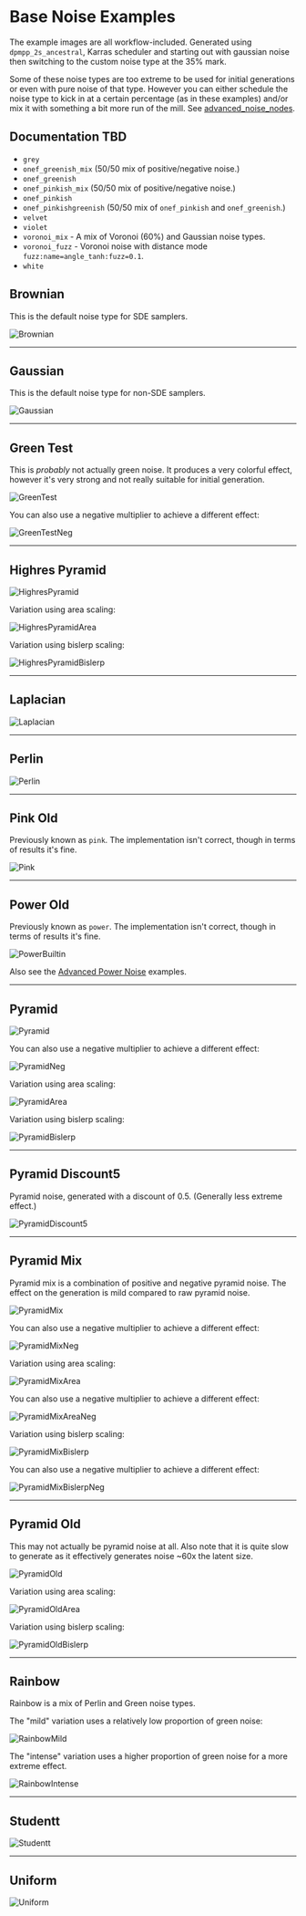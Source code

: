 # Base Noise Examples

The example images are all workflow-included. Generated using `dpmpp_2s_ancestral`, Karras scheduler and
starting out with gaussian noise then switching to the custom noise type at the 35% mark.

Some of these noise types are too extreme to be used for initial generations or even with pure
noise of that type. However you can either schedule the noise type to kick in at a certain percentage
(as in these examples) and/or mix it with something a bit more run of the mill. See
[advanced_noise_nodes](advanced_noise_nodes.md).

## Documentation TBD

* `grey`
* `onef_greenish_mix` (50/50 mix of positive/negative noise.)
* `onef_greenish`
* `onef_pinkish_mix` (50/50 mix of positive/negative noise.)
* `onef_pinkish`
* `onef_pinkishgreenish` (50/50 mix of `onef_pinkish` and `onef_greenish`.)
* `velvet`
* `violet`
* `voronoi_mix` - A mix of Voronoi (60%) and Gaussian noise types.
* `voronoi_fuzz` - Voronoi noise with distance mode `fuzz:name=angle_tanh:fuzz=0.1`.
* `white`

## Brownian

This is the default noise type for SDE samplers.

![Brownian](../assets/example_images/noise_base_types/noise_brownian.png)

***
## Gaussian

This is the default noise type for non-SDE samplers.

![Gaussian](../assets/example_images/noise_base_types/noise_gaussian.png)

***

## Green Test

This is _probably_ not actually green noise. It produces a very colorful effect, however
it's very strong and not really suitable for initial generation.

![GreenTest](../assets/example_images/noise_base_types/noise_green_test.png)

You can also use a negative multiplier to achieve a different effect:

![GreenTestNeg](../assets/example_images/noise_base_types/noise_green_test_neg.png)

***

## Highres Pyramid

![HighresPyramid](../assets/example_images/noise_base_types/noise_highres_pyramid.png)

Variation using area scaling:

![HighresPyramidArea](../assets/example_images/noise_base_types/noise_highres_pyramid_area.png)

Variation using bislerp scaling:

![HighresPyramidBislerp](../assets/example_images/noise_base_types/noise_highres_pyramid_bislerp.png)

***

## Laplacian

![Laplacian](../assets/example_images/noise_base_types/noise_laplacian.png)

***

## Perlin

![Perlin](../assets/example_images/noise_base_types/noise_perlin.png)

***

## Pink Old

Previously known as `pink`. The implementation isn't correct, though in terms of results it's fine.

![Pink](../assets/example_images/noise_base_types/noise_pink.png)

***

## Power Old

Previously known as `power`. The implementation isn't correct, though in terms of results it's fine.

![PowerBuiltin](../assets/example_images/noise_base_types/noise_power_builtin.png)

Also see the [Advanced Power Noise](advanced_power_noise.md) examples.

***

## Pyramid

![Pyramid](../assets/example_images/noise_base_types/noise_pyramid.png)

You can also use a negative multiplier to achieve a different effect:

![PyramidNeg](../assets/example_images/noise_base_types/noise_pyramid_neg.png)

Variation using area scaling:

![PyramidArea](../assets/example_images/noise_base_types/noise_pyramid_area.png)

Variation using bislerp scaling:

![PyramidBislerp](../assets/example_images/noise_base_types/noise_pyramid_bislerp.png)

***

## Pyramid Discount5

Pyramid noise, generated with a discount of 0.5. (Generally less extreme effect.)

![PyramidDiscount5](../assets/example_images/noise_base_types/noise_pyramid_discount5.png)

***

## Pyramid Mix

Pyramid mix is a combination of positive and negative pyramid noise. The effect on
the generation is mild compared to raw pyramid noise.

![PyramidMix](../assets/example_images/noise_base_types/noise_pyramid_mix.png)

You can also use a negative multiplier to achieve a different effect:

![PyramidMixNeg](../assets/example_images/noise_base_types/noise_pyramid_mix_neg.png)

Variation using area scaling:

![PyramidMixArea](../assets/example_images/noise_base_types/noise_pyramid_mix_area.png)

You can also use a negative multiplier to achieve a different effect:

![PyramidMixAreaNeg](../assets/example_images/noise_base_types/noise_pyramid_mix_area_neg.png)

Variation using bislerp scaling:

![PyramidMixBislerp](../assets/example_images/noise_base_types/noise_pyramid_mix_bislerp.png)

You can also use a negative multiplier to achieve a different effect:

![PyramidMixBislerpNeg](../assets/example_images/noise_base_types/noise_pyramid_mix_bislerp_neg.png)

***

## Pyramid Old

This may not actually be pyramid noise at all. Also note that it is quite slow to generate as it
effectively generates noise ~60x the latent size.

![PyramidOld](../assets/example_images/noise_base_types/noise_pyramid_old.png)

Variation using area scaling:

![PyramidOldArea](../assets/example_images/noise_base_types/noise_pyramid_old_area.png)

Variation using bislerp scaling:

![PyramidOldBislerp](../assets/example_images/noise_base_types/noise_pyramid_old_bislerp.png)

***

## Rainbow

Rainbow is a mix of Perlin and Green noise types.

The "mild" variation uses a relatively low proportion of green noise:

![RainbowMild](../assets/example_images/noise_base_types/noise_rainbow_mild.png)

The "intense" variation uses a higher proportion of green noise for a more extreme effect.

![RainbowIntense](../assets/example_images/noise_base_types/noise_rainbow_intense.png)

***

## Studentt

![Studentt](../assets/example_images/noise_base_types/noise_studentt.png)

***

## Uniform

![Uniform](../assets/example_images/noise_base_types/noise_uniform.png)
